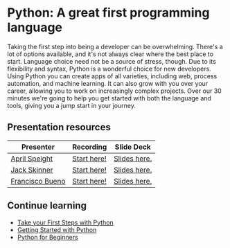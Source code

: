 # Python: A great first programming language

Taking the first step into being a developer can be overwhelming. There's a lot of options available, and it's not always clear where the best place to start. Language choice need not be a source of stress, though. Due to its flexibility and syntax, Python is a wonderful choice for new developers. Using Python you can create apps of all varieties, including web, process automation, and machine learning. It can also grow with you over your career, allowing you to work on increasingly complex projects. Over our 30 minutes we're going to help you get started with both the language and tools, giving you a jump start in your journey.

## Presentation resources

| Presenter | Recording | Slide Deck |
| - | - | - |
| [April Speight](https://twitter.com/vogueandcode) | [Start here!](https://myignite.microsoft.com/sessions/4aa72202-78e6-49cc-9dc6-a58b4e3c9490) | [Slides here.](https://medius.studios.ms/video/asset/PPT/IG20-LRN142) |
| [Jack Skinner](https://twitter.com/developerjack) | [Start here!](https://myignite.microsoft.com/sessions/35dc3142-8581-48c0-b1d8-ece8228cadb9) | [Slides here.](https://medius.studios.ms/video/asset/PPT/IG20-LRN143) |
| [Francisco Bueno](https://github.com/fjbueno) | [Start here!](https://myignite.microsoft.com/sessions/84dc2085-853b-4174-8fa3-8b99e64c8f16) | [Slides here.](https://medius.studios.ms/video/asset/PPT/IG20-LRN144) |

## Continue learning

- [Take your First Steps with Python](https://docs.microsoft.com/learn/paths/python-first-steps/?WT.mc_id=ignite2020_techseries)
- [Getting Started with Python](https://github.com/microsoft/c9-python-getting-started)
- [Python for Beginners](https://channel9.msdn.com/Series/Intro-to-Python-Development?WT.mc_id=python-c9-niner)
